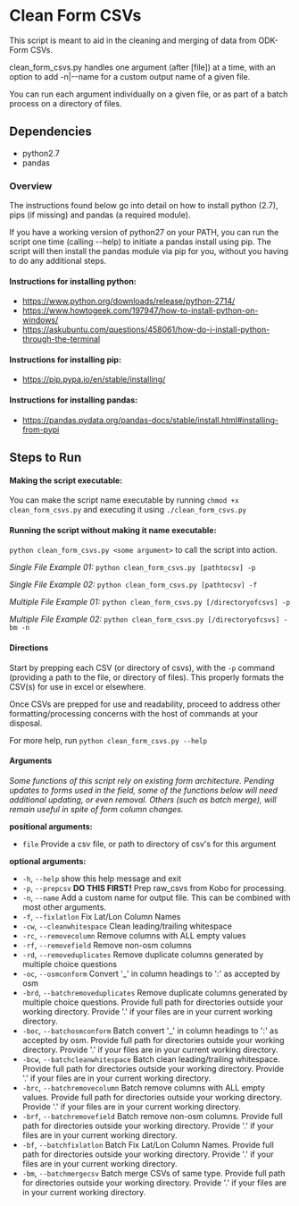 # Clean Form CSVs

This script is meant to aid in the cleaning and merging of data from ODK-Form CSVs. 

clean_form_csvs.py handles one argument (after [file]) at a time, with an option to add -n|--name for a custom output name of a given file.

You can run each argument individually on a given file, or as part of a batch process on a directory of files.

## Dependencies

* python2.7
* pandas

### Overview

The instructions found below go into detail on how to install python (2.7), pips (if missing) and pandas (a required module).

If you have a working version of python27 on your PATH, you can run the script one time (calling --help) to initiate a pandas install using pip. The script will then install the pandas module via pip for you, without you having to do any additional steps. 

#### Instructions for installing python: 

* https://www.python.org/downloads/release/python-2714/
* https://www.howtogeek.com/197947/how-to-install-python-on-windows/
* https://askubuntu.com/questions/458061/how-do-i-install-python-through-the-terminal

#### Instructions for installing pip:

* https://pip.pypa.io/en/stable/installing/

#### Instructions for installing pandas:

* https://pandas.pydata.org/pandas-docs/stable/install.html#installing-from-pypi

## Steps to Run

#### Making the script executable:

You can make the script name executable by running ```chmod +x clean_form_csvs.py``` and executing it using ```./clean_form_csvs.py```

#### Running the script without making it name executable:

```python clean_form_csvs.py <some argument>``` to call the script into action.

*Single File Example 01:* ```python clean_form_csvs.py [pathtocsv] -p```

*Single File Example 02:* ```python clean_form_csvs.py [pathtocsv] -f```

*Multiple File Example 01:* ```python clean_form_csvs.py [/directoryofcsvs] -p```

*Multiple File Example 02:* ```python clean_form_csvs.py [/directoryofcsvs] -bm -n```

#### Directions

Start by prepping each CSV (or directory of csvs), with the ```-p``` command (providing a path to the file, or directory of files). This properly formats the CSV(s) for use in excel or elsewhere.

Once CSVs are prepped for use and readability, proceed to address other formatting/processing concerns with the host of commands at your disposal.

For more help, run ```python clean_form_csvs.py --help```

#### Arguments

*Some functions of this script rely on existing form architecture. Pending updates to forms used in the field, some of the functions below will need additional updating, or even removal. Others (such as batch merge), will remain useful in spite of form column changes.*

**positional arguments:**
  * ```file```                  Provide a csv file, or path to directory of csv's for
                        this argument

**optional arguments:**
  * ```-h```, ```--help```            show this help message and exit
  * ```-p```, ```--prepcsv```         **DO THIS FIRST!** Prep raw_csvs from Kobo for
                        processing.
  * ```-n```, ```--name```            Add a custom name for output file. This can be
                        combined with most other arguments.
  * ```-f```, ```--fixlatlon```       Fix Lat/Lon Column Names
  * ```-cw```, ```--cleanwhitespace```
                        Clean leading/trailing whitespace
  * ```-rc```, ```--removecolumn```   Remove columns with ALL empty values
  * ```-rf```, ```--removefield```    Remove non-osm columns
  * ```-rd```, ```--removeduplicates```
                        Remove duplicate columns generated by multiple choice
                        questions
  * ```-oc```, ```--osmconform```     Convert '_' in column headings to ':' as accepted by
                        osm
  * ```-brd```, ```--batchremoveduplicates```
                        Remove duplicate columns generated by multiple choice
                        questions. Provide full path for directories outside
                        your working directory. Provide '.' if your files are
                        in your current working directory.
  * ```-boc```, ```--batchosmconform```
                        Batch convert '_' in column headings to ':' as
                        accepted by osm. Provide full path for directories
                        outside your working directory. Provide '.' if your
                        files are in your current working directory.
  * ```-bcw```, ```--batchcleanwhitespace```
                        Batch clean leading/trailing whitespace. Provide full
                        path for directories outside your working directory.
                        Provide '.' if your files are in your current working
                        directory.
  * ```-brc```, ```--batchremovecolumn```
                        Batch remove columns with ALL empty values. Provide
                        full path for directories outside your working
                        directory. Provide '.' if your files are in your
                        current working directory.
  * ```-brf```, ```--batchremovefield```
                        Batch remove non-osm columns. Provide full path for
                        directories outside your working directory. Provide
                        '.' if your files are in your current working
                        directory.
  * ```-bf```, ```--batchfixlatlon```
                        Batch Fix Lat/Lon Column Names. Provide full path for
                        directories outside your working directory. Provide
                        '.' if your files are in your current working
                        directory.
  * ```-bm```, ```--batchmergecsv```  Batch merge CSVs of same type. Provide full path for
                        directories outside your working directory. Provide
                        '.' if your files are in your current working
                        directory.